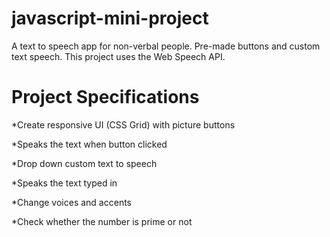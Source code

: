 # javascript-mini-project

A text to speech app for non-verbal people. Pre-made buttons and custom text speech. This project uses the Web Speech API.

# Project Specifications

*Create responsive UI (CSS Grid) with picture buttons

*Speaks the text when button clicked

*Drop down custom text to speech

*Speaks the text typed in

*Change voices and accents

*Check whether the number is prime or not
